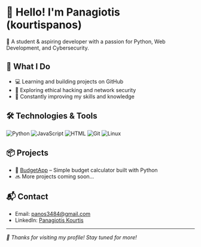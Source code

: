 # 👋 Hello! I'm Panagiotis (kourtispanos)

🎯 A student & aspiring developer with a passion for Python, Web Development, and Cybersecurity.

## 🚀 What I Do

- 💻 Learning and building projects on GitHub  
- 🔐 Exploring ethical hacking and network security  
- 🧠 Constantly improving my skills and knowledge  

## 🛠️ Technologies & Tools

![Python](https://img.shields.io/badge/Python-3776AB?style=for-the-badge&logo=python&logoColor=white)
![JavaScript](https://img.shields.io/badge/JavaScript-F7DF1E?style=for-the-badge&logo=javascript&logoColor=black)
![HTML](https://img.shields.io/badge/HTML5-E34F26?style=for-the-badge&logo=html5&logoColor=white)
![Git](https://img.shields.io/badge/Git-F05032?style=for-the-badge&logo=git&logoColor=white)
![Linux](https://img.shields.io/badge/Linux-FCC624?style=for-the-badge&logo=linux&logoColor=black)

## 📦 Projects

- 🔹 [BudgetApp](https://github.com/kourtispanos/budget-app) – Simple budget calculator built with Python  
- 🔜 More projects coming soon...

## 📬 Contact

- Email: panos3484@gmail.com  
- LinkedIn: [Panagiotis Kourtis](https://www.linkedin.com/in/panagiotis-kourtis-96b773316/)

---

*👀 Thanks for visiting my profile! Stay tuned for more!*

